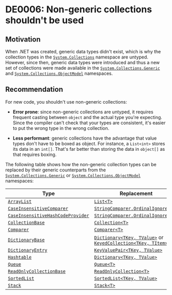 <!--
T:System.Collections.ArrayList
T:System.Collections.Hashtable
T:System.Collections.Queue
T:System.Collections.Stack
T:System.Collections.SortedList
T:System.Collections.DictionaryEntry
T:System.Collections.DictionaryBase
T:System.Collections.CollectionBase
T:System.Collections.ReadOnlyCollectionBase
T:System.Collections.Comparer
T:System.Collections.CaseInsensitiveComparer
T:System.Collections.CaseInsensitiveHashCodeProvider
-->

# DE0006: Non-generic collections shouldn't be used

## Motivation

When .NET was created, generic data types didn't exist, which is why the
collection types in the [`System.Collections`](collections) namespace are untyped. However, since then,
generic data types were introduced and thus a new set of collections 
were made available in the [`System.Collections.Generic`](generic) and
[`System.Collections.ObjectModel`](objectmodel) namespaces.

## Recommendation

For new code, you shouldn't use non-generic collections:

* **Error prone**: since non-generic collections are untyped, it requires frequent
  casting between `object` and the actual type you're expecting. Since the compiler
  can't check that your types are consistent, it's easier to put the wrong type in
  the wrong collection.

* **Less performant**: generic collections have the advantage that value types
  don't have to be boxed as object. For instance, a `List<int>` stores its data
  in an `int[]`. That's far better than storing the data in `object[]` as that
  requires boxing.

The following table shows how the non-generic collection types can be
replaced by their generic counterparts from the [`System.Collections.Generic`](generic) or
[`System.Collections.ObjectModel`](objectmodel) namespaces:

| Type                                                                 | Replacement                                                                                   |
|----------------------------------------------------------------------|-----------------------------------------------------------------------------------------------|
| [`ArrayList`](arraylist)                                             | [`List<T>`](list)                                                                             |
| [`CaseInsensitiveComparer`](caseinsensitivecomparer)                 | [`StringComparer.OrdinalIgnoreCase`](ordinalignorecase)                                       |
| [`CaseInsensitiveHashCodeProvider`](caseinsensitivehashcodeprovider) | [`StringComparer.OrdinalIgnoreCase`](ordinalignorecase)                                       |
| [`CollectionBase`](collectionbase)                                   | [`Collection<T>`](collection-1)                                                               |
| [`Comparer`](comparer)                                               | [`Comparer<T>`](comparer-1)                                                                   |
| [`DictionaryBase`](dictionarybase)                                   | [`Dictionary<TKey, TValue>`](dictionary) or [`KeyedCollection<TKey, TItem>`](keyedcollection) |
| [`DictionaryEntry`](dictionaryentry)                                 | [`KeyValuePair<TKey, TValue>`](keyvaluepair)                                                  |
| [`Hashtable`](hashtable)                                             | [`Dictionary<TKey, TValue>`](dictionary)                                                      |
| [`Queue`](queue)                                                     | [`Queue<T>`](queue-1)                                                                         |
| [`ReadOnlyCollectionBase`](readonlycollectionbase)                   | [`ReadOnlyCollection<T>`](readonlycollection)                                                 |
| [`SortedList`](sortedlist)                                           | [`SortedList<TKey, TValue>`](sortedlist-2)                                                    |
| [`Stack`](stack)                                                     | [`Stack<T>`](stack-1)                                                                         |

[arraylist]: https://docs.microsoft.com/dotnet/api/system.collections.arraylist
[caseinsensitivecomparer]: https://docs.microsoft.com/dotnet/api/system.collections.caseinsensitivecomparer
[caseinsensitivehashcodeprovider]: https://docs.microsoft.com/dotnet/api/system.collections.caseinsensitivehashcodeprovider
[collection-1]: https://docs.microsoft.com/dotnet/api/system.collections.objectmodel.collection-1
[collectionbase]: https://docs.microsoft.com/dotnet/api/system.collections.collectionbase
[collections]: https://docs.microsoft.com/dotnet/api/system.collections
[comparer]: https://docs.microsoft.com/dotnet/api/system.collections.comparer
[comparer-1]: https://docs.microsoft.com/dotnet/api/system.collections.generic.comparer-1
[dictionary]: https://docs.microsoft.com/dotnet/api/system.collections.generic.dictionary-2
[dictionarybase]: https://docs.microsoft.com/dotnet/api/system.collections.dictionarybase
[dictionaryentry]: https://docs.microsoft.com/dotnet/api/system.collections.dictionaryentry
[generic]: https://docs.microsoft.com/dotnet/api/system.collections.generic
[hashtable]: https://docs.microsoft.com/dotnet/api/system.collections.hashtable
[keyedcollection]: https://docs.microsoft.com/dotnet/api/system.collections.objectmodel.keyedcollection-2
[keyvaluepair]: https://docs.microsoft.com/dotnet/api/system.collections.generic.keyvaluepair-2
[list]: https://docs.microsoft.com/dotnet/api/system.collections.generic.list-1
[objectmodel]: https://docs.microsoft.com/dotnet/api/system.collections.objectmodel
[ordinalignorecase]: https://docs.microsoft.com/dotnet/api/system.stringcomparer.ordinalignorecase
[queue]: https://docs.microsoft.com/dotnet/api/system.collections.queue
[queue-1]: https://docs.microsoft.com/dotnet/api/system.collections.generic.queue-1
[readonlycollection]: https://docs.microsoft.com/dotnet/api/system.collections.objectmodel.readonlycollection-1
[readonlycollectionbase]: https://docs.microsoft.com/dotnet/api/system.collections.readonlycollectionbase
[stack]: https://docs.microsoft.com/dotnet/api/system.collections.stack
[stack-1]: https://docs.microsoft.com/dotnet/api/system.collections.generic.stack-1
[sortedlist]: https://docs.microsoft.com/dotnet/api/system.collections.sortedlist
[sortedlist-2]: https://docs.microsoft.com/dotnet/api/system.collections.generic.sortedlist-2